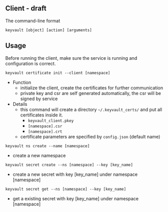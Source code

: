 ## Client - draft

The command-line format

`keyvault [object] [action] [arguments]`

## Usage

Before running the client, make sure the service is running and configuration is correct.

`keyvault certificate init --client [namespace]`
- Function
    - initialize the client, create the certificates for further communication
    - private key and csr are self generated automatically, the csr will be signed by service
- Details
  - this command will create a directory `~/.keyvault_certs/` and put all certificates inside it.
    - `keyvault_client.pkey`
    - `[namespace].csr`
    - `[namespace].crt`
  - certificate parameters are specified by `config.json` (default name)


`keyvault ns create --name [namespace]`
- create a new namespace

`keyvault secret create --ns [namespace] --key [key_name]`
- create a new secret with key [key_name] under namespace [namespace]

`keyvault secret get --ns [namespace] --key [key_name]`
- get a existing secret with key [key_name] under namespace [namespace]
